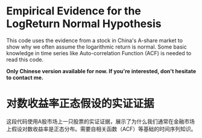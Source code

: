 # Empirical Evidence for the LogReturn Normal Hypothesis
This code uses the evidence from a stock in China's A-share market to show why we often assume the logarithmic return is normal. Some basic knowledge in time series like Auto-correlation Function (ACF) is needed to read this code.

**Only Chinese version available for now. If you're interested, don't hesitate to contact me.**

# 对数收益率正态假设的实证证据
这段代码使用A股市场上一只股票的实证证据，展示了为什么我们通常在金融市场上假设对数收益率是正态分布。需要自相关函数（ACF）等基础的时间序列知识。
